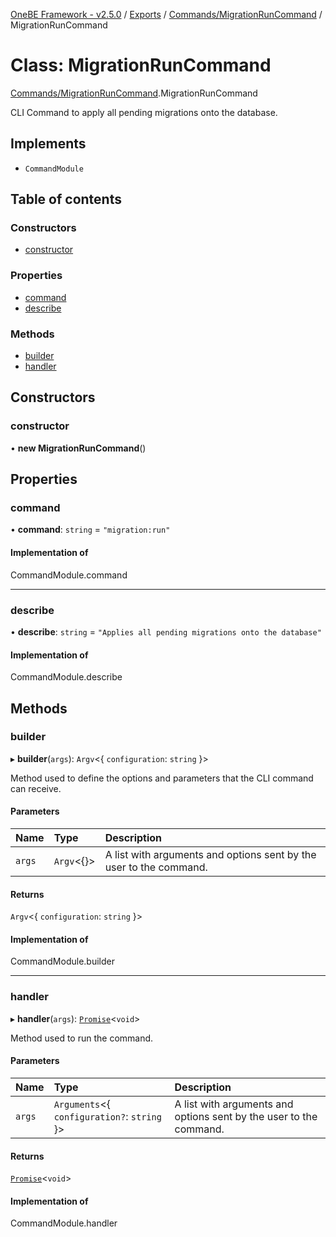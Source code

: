 [OneBE Framework - v2.5.0](../README.md) / [Exports](../modules.md) / [Commands/MigrationRunCommand](../modules/Commands_MigrationRunCommand.md) / MigrationRunCommand

# Class: MigrationRunCommand

[Commands/MigrationRunCommand](../modules/Commands_MigrationRunCommand.md).MigrationRunCommand

CLI Command to apply all pending migrations onto the database.

## Implements

- `CommandModule`

## Table of contents

### Constructors

- [constructor](Commands_MigrationRunCommand.MigrationRunCommand.md#constructor)

### Properties

- [command](Commands_MigrationRunCommand.MigrationRunCommand.md#command)
- [describe](Commands_MigrationRunCommand.MigrationRunCommand.md#describe)

### Methods

- [builder](Commands_MigrationRunCommand.MigrationRunCommand.md#builder)
- [handler](Commands_MigrationRunCommand.MigrationRunCommand.md#handler)

## Constructors

### constructor

• **new MigrationRunCommand**()

## Properties

### command

• **command**: `string` = `"migration:run"`

#### Implementation of

CommandModule.command

___

### describe

• **describe**: `string` = `"Applies all pending migrations onto the database"`

#### Implementation of

CommandModule.describe

## Methods

### builder

▸ **builder**(`args`): `Argv`<{ `configuration`: `string`  }\>

Method used to define the options and parameters that the CLI command
can receive.

#### Parameters

| Name | Type | Description |
| :------ | :------ | :------ |
| `args` | `Argv`<{}\> | A list with arguments and options sent by the user to the command. |

#### Returns

`Argv`<{ `configuration`: `string`  }\>

#### Implementation of

CommandModule.builder

___

### handler

▸ **handler**(`args`): [`Promise`]( https://developer.mozilla.org/en-US/docs/Web/JavaScript/Reference/Global_Objects/Promise )<`void`\>

Method used to run the command.

#### Parameters

| Name | Type | Description |
| :------ | :------ | :------ |
| `args` | `Arguments`<{ `configuration?`: `string`  }\> | A list with arguments and options sent by the user to the command. |

#### Returns

[`Promise`]( https://developer.mozilla.org/en-US/docs/Web/JavaScript/Reference/Global_Objects/Promise )<`void`\>

#### Implementation of

CommandModule.handler
